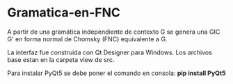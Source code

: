 # Gramatica-en-FNC
A partir de una gramática independiente de contexto G se genera una GIC G' en forma normal de Chomsky (FNC) equivalente a G.

La interfaz fue construida con Qt Designer para Windows. Los archivos base estan en la carpeta view de src.

Para instalar PyQt5 se debe poner el comando en consola: <b>pip install PyQt5</b>
